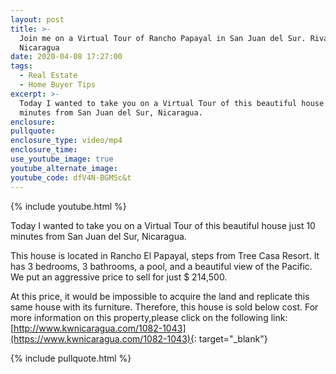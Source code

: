 ```yaml
---
layout: post
title: >-
  Join me on a Virtual Tour of Rancho Papayal in San Juan del Sur. Rivas,
  Nicaragua
date: 2020-04-08 17:27:00
tags:
  - Real Estate
  - Home Buyer Tips
excerpt: >-
  Today I wanted to take you on a Virtual Tour of this beautiful house just 10
  minutes from San Juan del Sur, Nicaragua.
enclosure:
pullquote:
enclosure_type: video/mp4
enclosure_time:
use_youtube_image: true
youtube_alternate_image:
youtube_code: dfV4N-BGMSc&t
---
```


{% include youtube.html %}

Today I wanted to take you on a Virtual Tour of this beautiful house just 10 minutes from San Juan del Sur, Nicaragua.

This house is located in Rancho El Papayal, steps from Tree Casa Resort. It has 3 bedrooms, 3 bathrooms, a pool, and a beautiful view of the Pacific. We put an aggressive price to sell for just $ 214,500.

At this price, it would be impossible to acquire the land and replicate this same house with its furniture. Therefore, this house is sold below cost. For more information on this property,please click on the following link: [http://www.kwnicaragua.com/1082-1043](https://www.kwnicaragua.com/1082-1043){: target="_blank"}

{% include pullquote.html %}